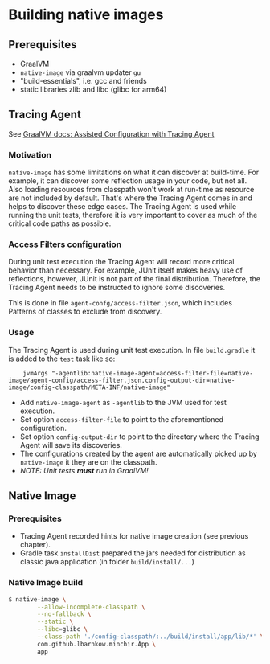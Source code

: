 # Building native images

## Prerequisites

* GraalVM
* `native-image` via graalvm updater `gu`
* "build-essentials", i.e. gcc and friends
* static libraries zlib and libc (glibc for arm64)

## Tracing Agent

See [GraalVM docs: Assisted Configuration with Tracing Agent](https://www.graalvm.org/22.0/reference-manual/native-image/Agent/)

### Motivation

`native-image` has some limitations on what it can discover at build-time. For example, it can discover some reflection usage in your code, but not all. Also loading resources from classpath won't work at run-time as resource are not included by default. That's where the Tracing Agent comes in and helps to discover these edge cases. The Tracing Agent is used while running the unit tests, therefore it is very important to cover as much of the critical code paths as possible.

### Access Filters configuration

During unit test execution the Tracing Agent will record more critical behavior than necessary. For example, JUnit itself makes heavy use of reflections, however, JUnit is not part of the final distribution. Therefore, the Tracing Agent needs to be instructed to ignore some discoveries.

This is done in file `agent-confg/access-filter.json`, which includes Patterns of classes to exclude from discovery.

### Usage

The Tracing Agent is used during unit test execution. In file `build.gradle` it is added to the `test` task like so:

```
    jvmArgs "-agentlib:native-image-agent=access-filter-file=native-image/agent-config/access-filter.json,config-output-dir=native-image/config-classpath/META-INF/native-image"
```

* Add `native-image-agent` as `-agentlib` to the JVM used for test execution.
* Set option `access-filter-file` to point to the aforementioned configuration.
* Set option `config-output-dir` to point to the directory where the Tracing Agent will save its discoveries.
* The configurations created by the agent are automatically picked up by `native-image` it they are on the classpath.
* _NOTE: Unit tests **must** run in GraalVM!_

## Native Image

### Prerequisites

* Tracing Agent recorded hints for native image creation (see previous chapter).
* Gradle task `installDist` prepared the jars needed for distribution as classic java application (in folder `build/install/...`)

### Native Image build

```sh
$ native-image \
        --allow-incomplete-classpath \
        --no-fallback \
        --static \
        --libc=glibc \
        --class-path './config-classpath/:../build/install/app/lib/*' \
        com.github.lbarnkow.minchir.App \
        app
```
